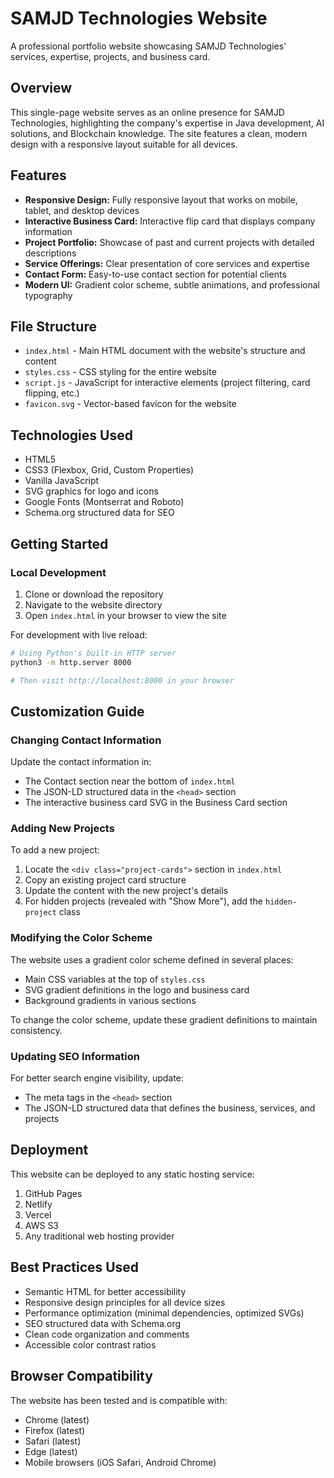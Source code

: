 # SAMJD Technologies Website

A professional portfolio website showcasing SAMJD Technologies' services, expertise, projects, and business card.

## Overview

This single-page website serves as an online presence for SAMJD Technologies, highlighting the company's expertise in Java development, AI solutions, and Blockchain knowledge. The site features a clean, modern design with a responsive layout suitable for all devices.

## Features

- **Responsive Design:** Fully responsive layout that works on mobile, tablet, and desktop devices
- **Interactive Business Card:** Interactive flip card that displays company information
- **Project Portfolio:** Showcase of past and current projects with detailed descriptions
- **Service Offerings:** Clear presentation of core services and expertise
- **Contact Form:** Easy-to-use contact section for potential clients
- **Modern UI:** Gradient color scheme, subtle animations, and professional typography

## File Structure

- `index.html` - Main HTML document with the website's structure and content
- `styles.css` - CSS styling for the entire website
- `script.js` - JavaScript for interactive elements (project filtering, card flipping, etc.)
- `favicon.svg` - Vector-based favicon for the website

## Technologies Used

- HTML5
- CSS3 (Flexbox, Grid, Custom Properties)
- Vanilla JavaScript
- SVG graphics for logo and icons
- Google Fonts (Montserrat and Roboto)
- Schema.org structured data for SEO

## Getting Started

### Local Development

1. Clone or download the repository
2. Navigate to the website directory
3. Open `index.html` in your browser to view the site

For development with live reload:
```bash
# Using Python's built-in HTTP server
python3 -m http.server 8000

# Then visit http://localhost:8000 in your browser
```

## Customization Guide

### Changing Contact Information

Update the contact information in:
- The Contact section near the bottom of `index.html`
- The JSON-LD structured data in the `<head>` section
- The interactive business card SVG in the Business Card section

### Adding New Projects

To add a new project:
1. Locate the `<div class="project-cards">` section in `index.html`
2. Copy an existing project card structure
3. Update the content with the new project's details
4. For hidden projects (revealed with "Show More"), add the `hidden-project` class

### Modifying the Color Scheme

The website uses a gradient color scheme defined in several places:
- Main CSS variables at the top of `styles.css`
- SVG gradient definitions in the logo and business card
- Background gradients in various sections

To change the color scheme, update these gradient definitions to maintain consistency.

### Updating SEO Information

For better search engine visibility, update:
- The meta tags in the `<head>` section
- The JSON-LD structured data that defines the business, services, and projects

## Deployment

This website can be deployed to any static hosting service:

1. GitHub Pages
2. Netlify
3. Vercel
4. AWS S3
5. Any traditional web hosting provider

## Best Practices Used

- Semantic HTML for better accessibility
- Responsive design principles for all device sizes
- Performance optimization (minimal dependencies, optimized SVGs)
- SEO structured data with Schema.org
- Clean code organization and comments
- Accessible color contrast ratios

## Browser Compatibility

The website has been tested and is compatible with:
- Chrome (latest)
- Firefox (latest)
- Safari (latest)
- Edge (latest)
- Mobile browsers (iOS Safari, Android Chrome)
